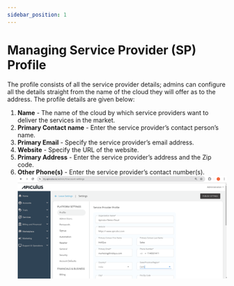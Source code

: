 ```yaml
---
sidebar_position: 1
---
```

# Managing Service Provider (SP) Profile

The profile consists of all the service provider details; admins can configure all the details straight from the name of the cloud they will offer as to the address. The profile details are given below:

1. **Name** - The name of the cloud by which service providers want to deliver the services in the market.
2. **Primary Contact name** - Enter the service provider’s contact person’s name.
3. **Primary Email** - Specify the service provider’s email address.
4. **Website** - Specify the URL of the website.
5. **Primary Address** - Enter the service provider’s address and the Zip code.
6. **Other Phone(s)** - Enter the service provider’s contact number(s).
![Managing Service Provider Profile](img/ManagingServiceProviderProfile.png)